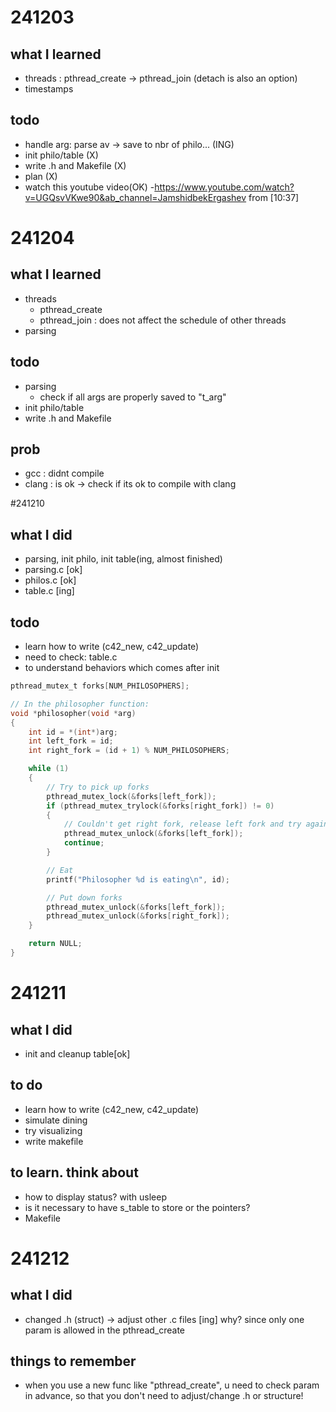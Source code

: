 # 241203
## what I learned
- threads : pthread_create -> pthread_join (detach is also an option)
- timestamps

## todo
- handle arg:  parse av -> save to nbr of philo... (ING)
- init philo/table (X)
- write .h and Makefile (X)
- plan (X)
- watch this youtube video(OK)
	-https://www.youtube.com/watch?v=UGQsvVKwe90&ab_channel=JamshidbekErgashev from [10:37]

# 241204
## what I learned
- threads
	- pthread_create
	- pthread_join : does not affect the schedule of other threads
- parsing

## todo
- parsing
	- check if all args are properly saved to "t_arg"
- init philo/table 
- write .h and Makefile 

## prob
- gcc : didnt compile
- clang : is ok
-> check if its ok to compile with clang

#241210

## what I did
- parsing, init philo, init table(ing, almost finished)
- parsing.c [ok]
- philos.c [ok]
- table.c [ing] 

## todo
- learn how to write (c42_new, c42_update)
- need to check: table.c
- to understand behaviors which comes after init

```c
pthread_mutex_t forks[NUM_PHILOSOPHERS];

// In the philosopher function:
void *philosopher(void *arg)
{
    int id = *(int*)arg;
    int left_fork = id;
    int right_fork = (id + 1) % NUM_PHILOSOPHERS;

    while (1)
    {
        // Try to pick up forks
        pthread_mutex_lock(&forks[left_fork]);
        if (pthread_mutex_trylock(&forks[right_fork]) != 0)
        {
            // Couldn't get right fork, release left fork and try again
            pthread_mutex_unlock(&forks[left_fork]);
            continue;
        }

        // Eat
        printf("Philosopher %d is eating\n", id);

        // Put down forks
        pthread_mutex_unlock(&forks[left_fork]);
        pthread_mutex_unlock(&forks[right_fork]);
    }

    return NULL;
}

```

# 241211

## what I did
- init and cleanup table[ok]

## to do
- learn how to write (c42_new, c42_update)
- simulate dining
- try visualizing
- write makefile

## to learn. think about 
- how to display status? with usleep
- is it necessary to have s_table to store or the pointers?
- Makefile


# 241212

## what I did
- changed .h (struct) -> adjust other .c files [ing]
why? since only one param is allowed in the pthread_create

## things to remember
- when you use a new func like "pthread_create", u need to check
param in advance, so that you don't need to adjust/change .h or structure!